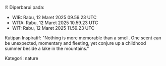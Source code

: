 ⏰ Diperbarui pada:
- WIB: Rabu, 12 Maret 2025 09.59.23 UTC
- WITA: Rabu, 12 Maret 2025 10.59.23 UTC
- WIT: Rabu, 12 Maret 2025 11.59.23 UTC

Kutipan Inspiratif:
"Nothing is more memorable than a smell. One scent can be unexpected, momentary and fleeting, yet conjure up a childhood summer beside a lake in the mountains."


Kategori: nature

